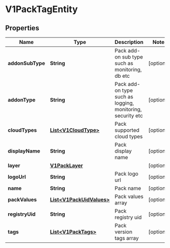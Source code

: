 # V1PackTagEntity

## Properties
Name | Type | Description | Notes
------------ | ------------- | ------------- | -------------
**addonSubType** | **String** | Pack add-on sub type such as monitoring, db etc |  [optional]
**addonType** | **String** | Pack add-on type such as logging, monitoring, security etc |  [optional]
**cloudTypes** | [**List&lt;V1CloudType&gt;**](V1CloudType.md) | Pack supported cloud types |  [optional]
**displayName** | **String** | Pack display name |  [optional]
**layer** | [**V1PackLayer**](V1PackLayer.md) |  |  [optional]
**logoUrl** | **String** | Pack logo url |  [optional]
**name** | **String** | Pack name |  [optional]
**packValues** | [**List&lt;V1PackUidValues&gt;**](V1PackUidValues.md) | Pack values array |  [optional]
**registryUid** | **String** | Pack registry uid |  [optional]
**tags** | [**List&lt;V1PackTags&gt;**](V1PackTags.md) | Pack version tags array |  [optional]
